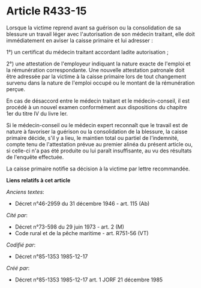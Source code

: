 # Article R433-15

Lorsque la victime reprend avant sa guérison ou la consolidation de sa blessure un travail léger avec l'autorisation de son
médecin traitant, elle doit immédiatement en aviser la caisse primaire et lui adresser : 

1°) un certificat du médecin traitant accordant ladite autorisation ; 

2°) une attestation de l'employeur indiquant la nature exacte de l'emploi et la rémunération correspondante. Une nouvelle
attestation patronale doit être adressée par la victime à la caisse primaire lors de tout changement survenu dans la nature
de l'emploi occupé ou le montant de la rémunération perçue. 

En cas de désaccord entre le médecin traitant et le médecin-conseil, il est procédé à un nouvel examen conformément aux
dispositions du chapitre 1er du titre IV du livre Ier. 

Si le médecin-conseil ou le médecin expert reconnaît que le travail est de nature à favoriser la guérison ou la consolidation
de la blessure, la caisse primaire décide, s'il y a lieu, le maintien total ou partiel de l'indemnité, compte tenu de
l'attestation prévue au premier alinéa du présent article ou, si celle-ci n'a pas été produite ou lui paraît insuffisante, au
vu des résultats de l'enquête effectuée. 

La caisse primaire notifie sa décision à la victime par lettre recommandée.

**Liens relatifs à cet article**

_Anciens textes_:

  - Décret n°46-2959 du 31 décembre 1946 - art. 115 (Ab)

_Cité par_:

  - Décret n°73-598 du 29 juin 1973 - art. 2 (M)
  - Code rural et de la pêche maritime - art. R751-56 (VT)

_Codifié par_:

  - Décret n°85-1353 1985-12-17

_Créé par_:

  - Décret n°85-1353 1985-12-17 art. 1 JORF 21 décembre 1985
